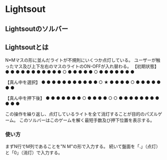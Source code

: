 # Lightsout
## Lightsoutのソルバー

## Lightsoutとは
N*Mマスの形に並んだライトが不規則にいくつか点灯している。
ユーザーが触ったマス及び上下左右のマスのライトのON-OFFが入れ替わる。
【初期状態】
● ● ● ● ●
● ● ● ● ●
● ○ ● ● ●
● ● ○ ● ●
● ● ● ● ●

【真ん中を選択】
● ● ● ● ●
● ● ● ● ●
● ○ ★ ● ●
● ● ○ ● ●
● ● ● ● ●

【真ん中を押下後】
● ● ● ● ●
● ● ○ ● ●
● ● ○ ○ ●
● ● ● ● ●
● ● ● ● ●

この操作を繰り返し、点灯しているライトを全て消灯することが目的のパズルゲーム。
このソルバーはこのゲームを解く最短手数及び押下位置を表示する。

### 使い方
まずN行でM列であることを"N M"の形で入力する。
続いて盤面を「.」（点灯）と「0」（消灯）で入力する。

